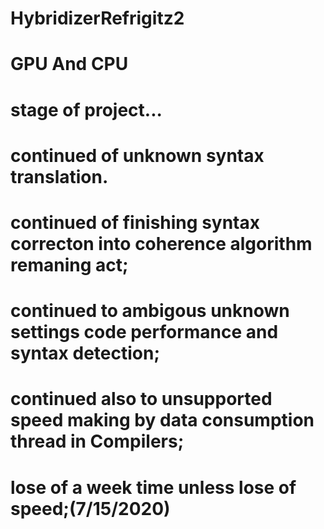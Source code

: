 # HybridizerRefrigitz2
# GPU And CPU
# stage of project...
# continued of unknown syntax translation.
# continued of finishing syntax correcton into coherence algorithm remaning act;
# continued to ambigous unknown settings code performance and syntax detection;
# continued also to unsupported speed making by data consumption thread in Compilers;
# lose of a week time unless lose of speed;(7/15/2020)
